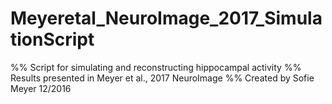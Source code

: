 # Meyeretal_NeuroImage_2017_SimulationScript
%% Script for simulating and reconstructing hippocampal activity %% Results presented in Meyer et al., 2017 NeuroImage %% Created by Sofie Meyer 12/2016
